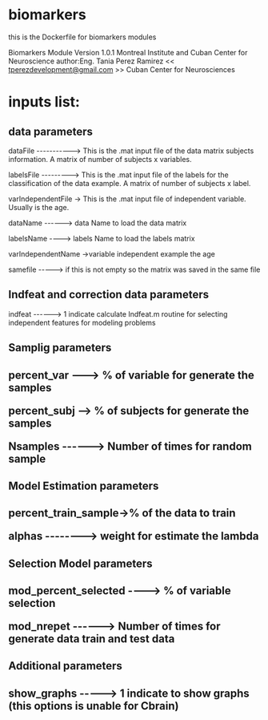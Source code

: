 # biomarkers
this is the Dockerfile for biomarkers modules

Biomarkers Module Version 1.0.1 Montreal Institute and Cuban Center for Neuroscience
author:Eng. Tania Perez Ramirez << tperezdevelopment@gmail.com >> Cuban Center for Neurosciences
<h1>inputs list:</h1>
<h2>data parameters</h2>
<p>dataFile -----------> This is the .mat input file of the data matrix subjects information. A matrix of number of subjects x variables.</p>
<p>labelsFile ---------> This is the .mat input file of the labels for the classification of the data example. A matrix of number of subjects x label.</p>
<p>varIndependentFile -> This is the .mat input file of independent variable. Usually is the age.</p>
<p>dataName ------> data Name to load the data matrix</p>
<p>labelsName ----> labels Name to load the labels matrix</p>
<p>varIndependentName ->variable independent example the age</p>
<p>samefile  -----> if this is not empty so the matrix was saved in the same file</p>
<h2>Indfeat and correction data parameters</h2>
<p>indfeat ------> 1 indicate calculate Indfeat.m routine for selecting independent features for modeling problems</p>
<h2>Samplig parameters<h2>
<p>percent_var ---> % of variable for generate the samples</p>
<p>percent_subj --> % of subjects for generate the samples</p>
<p>Nsamples ------> Number of times for random sample</p>

<h2>Model Estimation parameters<h2>
<p>percent_train_sample->% of the data to train</p>
<p>alphas --------> weight for estimate the lambda<p>

<h2>Selection Model parameters<h2>
<p>mod_percent_selected ----> % of variable selection </p>
<p>mod_nrepet ------> Number of times for generate data train and test data</p>

<h2>Additional parameters<h2>
<p>show_graphs -----> 1 indicate to show graphs (this options is unable for Cbrain)</p>

